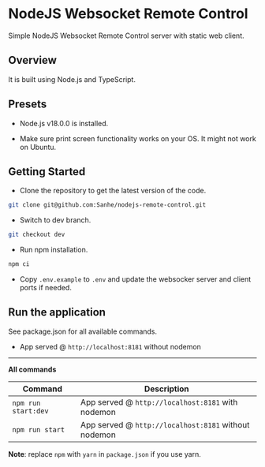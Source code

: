 # NodeJS Websocket Remote Control

Simple NodeJS Websocket Remote Control server with static web client.

## Overview

It is built using Node.js and TypeScript.

## Presets

* Node.js v18.0.0 is installed.

* Make sure print screen functionality works on your OS. It might not work on Ubuntu.

## Getting Started

* Clone the repository to get the latest version of the code.

```bash
git clone git@github.com:Sanhe/nodejs-remote-control.git
```

* Switch to dev branch.

```bash
git checkout dev
```

* Run npm installation.

```bash
npm ci
```

* Copy `.env.example` to `.env` and update the websocker server and client ports if needed.


## Run the application

See package.json for all available commands.


* App served @ `http://localhost:8181` without nodemon

---

**All commands**

Command | Description
--- | ---
`npm run start:dev` | App served @ `http://localhost:8181` with nodemon
`npm run start` | App served @ `http://localhost:8181` without nodemon

**Note**: replace `npm` with `yarn` in `package.json` if you use yarn.

